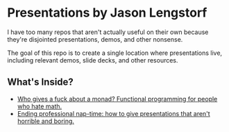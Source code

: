 # Presentations by Jason Lengstorf

I have too many repos that aren't actually useful on their own because they're disjointed presentations, demos, and other nonsense.

The goal of this repo is to create a single location where presentations live, including relevant demos, slide decks, and other resources.

## What's Inside?

- [Who gives a fuck about a monad? Functional programming for people who hate math.](./functional-programming/)
- [Ending professional nap-time: how to give presentations that aren't horrible and boring.](./conference-talk-tips/)
